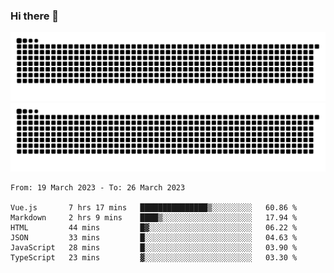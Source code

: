 ### Hi there 👋

![GitHub Snake Light](https://raw.githubusercontent.com/jichangee/jichangee/output/github-snake.svg#gh-light-mode-only)
![GitHub Snake dark](https://raw.githubusercontent.com/jichangee/jichangee/output/github-snake-dark.svg#gh-dark-mode-only)

<!--START_SECTION:waka-->

```text
From: 19 March 2023 - To: 26 March 2023

Vue.js       7 hrs 17 mins   ███████████████▒░░░░░░░░░   60.86 %
Markdown     2 hrs 9 mins    ████▒░░░░░░░░░░░░░░░░░░░░   17.94 %
HTML         44 mins         █▓░░░░░░░░░░░░░░░░░░░░░░░   06.22 %
JSON         33 mins         █░░░░░░░░░░░░░░░░░░░░░░░░   04.63 %
JavaScript   28 mins         █░░░░░░░░░░░░░░░░░░░░░░░░   03.90 %
TypeScript   23 mins         ▓░░░░░░░░░░░░░░░░░░░░░░░░   03.30 %
```

<!--END_SECTION:waka-->

<!--
![GitHub Snake Light](github-snake.svg#gh-light-mode-only)
![GitHub Snake dark](github-snake-dark.svg#gh-dark-mode-only)
-->

<!--
**jichangee/jichangee** is a ✨ _special_ ✨ repository because its `README.md` (this file) appears on your GitHub profile.

Here are some ideas to get you started:

- 🔭 I’m currently working on ...
- 🌱 I’m currently learning ...
- 👯 I’m looking to collaborate on ...
- 🤔 I’m looking for help with ...
- 💬 Ask me about ...
- 📫 How to reach me: ...
- 😄 Pronouns: ...
- ⚡ Fun fact: ...
-->
